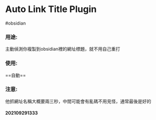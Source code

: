 # Auto Link Title Plugin
#obsidian 

### 用途:
主動偵測你複製到obsidian裡的網址標題，就不用自己重打
### 使用:
==自動==
### 注意:
他抓網址名稱大概要兩三秒，中間可能會有亂碼不用見怪，通常最後是好的

#### 202109291333


